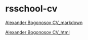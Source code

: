 # rsschool-cv
[Alexander Bogonosov CV_markdown](https://maximus9991982.github.io/rsschool-cv/cv)

[Alexander Bogonosov CV_html](https://maximus9991982.github.io/rsschool-cv/)
